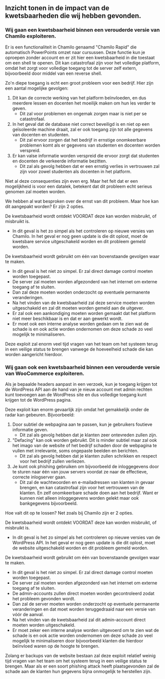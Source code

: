 ## Inzicht tonen in de impact van de kwetsbaarheden die wij hebben gevonden.

### Wij gaan een kwetsbaarheid binnen een verouderde versie van Chamilo exploiteren.

Er is een functionaliteit in Chamilo genaamd "Chamilo Rapid" die automatisch PowerPoints omzet naar cursussen. Deze functie kun je oproepen zonder account en er zit hier een kwetsbaarheid in die toestaat om een shell te openen. Dit kan catastrofaal zijn voor het volledige platform, omdat het zorgt voor volledige toegang tot de server zelf extern, bijvoorbeeld door middel van een reverse shell.

Zo'n diepe toegang is echt een groot probleem voor een bedrijf. Hier zijn een aantal mogelijke gevolgen:

1. Dit kan de correcte werking van het platform beïnvloeden, en dus meerdere lessen en docenten het moeilijk maken om hun les verder te geven.
   - Dit zal voor problemen en ongemak zorgen maar is niet per se catastrofaal.
2. In het geval dat de database niet correct beveiligd is en niet op een geïsoleerde machine draait, zal er ook toegang zijn tot alle gegevens van docenten en studenten.
   - Dit zal ervoor zorgen dat het bedrijf in ernstige onomkeerbare problemen komt als er gegevens van studenten en docenten worden verspreid.
3. Er kan valse informatie worden verspreid die ervoor zorgt dat studenten en docenten de verkeerde informatie bezitten.
   - Dit zal als gevolg hebben dat er een ernstig verlies in vertrouwen zal zijn voor zowel studenten als docenten in het platform.

Niet al deze consequenties zijn even erg. Maar het feit dat er een mogelijkheid is voor een datalek, betekent dat dit probleem echt serieus genomen zal moeten worden.

We hebben al wat besproken over de ernst van dit probleem. Maar hoe kan dit aangepakt worden? Er zijn 2 opties.

De kwetsbaarheid wordt ontdekt VOORDAT deze kan worden misbruikt, of misbruikt is.

- In dit geval is het zo simpel als het controleren op nieuwe versies van Chamilo. In het geval er nog geen update is die dit oplost, moet de kwetsbare service uitgeschakeld worden en dit probleem gemeld worden.

De kwetsbaarheid wordt gebruikt om één van bovenstaande gevolgen waar te maken.

- In dit geval is het niet zo simpel. Er zal direct damage control moeten worden toegepast.
- De server zal moeten worden afgezonderd van het internet om externe toegang af te sluiten.
- Dan zal deze moeten worden onderzocht op eventuele permanente veranderingen.
- Na het vinden van de kwetsbaarheid zal deze service moeten worden uitgeschakeld en zal dit moeten worden gemeld aan de uitgever.
- Er zal ook een aankondiging moeten worden gemaakt dat het platform niet meer beschikbaar is en dat er aan gewerkt wordt.
- Er moet ook een interne analyse worden gedaan om te zien wat de schade is en ook actie worden ondernomen om deze schade zo veel mogelijk te minimaliseren.

Deze exploit zal enorm veel tijd vragen van het team om het systeem terug in een veilige status te brengen vanwege de hoeveelheid schade die kan worden aangericht hierdoor.

### Wij gaan ook een kwetsbaarheid binnen een verouderde versie van WooCommerce exploiteren.

Als je bepaalde headers aanpast in een verzoek, kun je toegang krijgen tot de WordPress API aan de hand van je nieuw account met admin rechten kunt toevoegen aan de WordPress site en dus volledige toegang kunt krijgen tot de WordPress pagina.

Deze exploit kan enorm gevaarlijk zijn omdat het gemakkelijk onder de radar kan gebeuren. Bijvoorbeeld:

1. Door subtiel de webpagina aan te passen, kun je gebruikers foutieve informatie geven.
   - Dit zal als gevolg hebben dat je klanten zeer ontevreden zullen zijn.
2. "Defacing" kan ook worden gebruikt. Dit is minder subtiel maar zal ook het imago van de website of het bedrijf schaden door de webpagina te vullen met irrelevante, soms ongepaste beelden en berichten.
   - Dit zal als gevolg hebben dat je klanten zullen schrikken en respect voor het bedrijf zullen verliezen.
3. Je kunt ook phishing gebruiken om bijvoorbeeld de inloggegevens door te sturen naar één van jouw servers voordat ze naar de effectieve, correcte inlogserver gaan.
   - Dit zal de wachtwoorden en e-mailadressen van klanten in gevaar brengen, en kan catastrofaal zijn voor het vertrouwen van de klanten. En zelf onomkeerbare schade doen aan het bedrijf. Want er kunnen niet alleen inloggegevens worden gelekt maar ook bankgegevens bijvoorbeeld.

Hoe valt dit op te lossen? Net zoals bij Chamilo zijn er 2 opties.

De kwetsbaarheid wordt ontdekt VOORDAT deze kan worden misbruikt, of misbruikt is.

- In dit geval is het zo simpel als het controleren op nieuwe versies van de WordPress API. In het geval er nog geen update is die dit oplost, moet de website uitgeschakeld worden en dit probleem gemeld worden.

De kwetsbaarheid wordt gebruikt om één van bovenstaande gevolgen waar te maken.

- In dit geval is het niet zo simpel. Er zal direct damage control moeten worden toegepast.
- De server zal moeten worden afgezonderd van het internet om externe toegang af te sluiten.
- De admin-accounts zullen direct moeten worden gecontroleerd zodat het probleem gevonden wordt.
- Dan zal de server moeten worden onderzocht op eventuele permanente veranderingen en dat moet worden teruggedraaid naar een versie van vóór de aanval.
- Na het vinden van de kwetsbaarheid zal dit admin-account direct moeten worden uitgeschakeld.
- Er moet zeker een interne analyse worden uitgevoerd om te zien wat de schade is en ook actie worden ondernomen om deze schade zo veel mogelijk te minimaliseren door bijvoorbeeld klanten die hierdoor beïnvloed waren op de hoogte te brengen.

Zolang er backups van de website bestaan zal deze exploit relatief weinig tijd vragen van het team om het systeem terug in een veilige status te brengen. Maar als er een soort phishing attack heeft plaatsgevonden zal de schade aan de klanten hun gegevens bijna onmogelijk te herstellen zijn.
